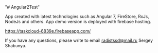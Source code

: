 "# Angular2Test" 

App created with latest technologies such as Angular 7, FireStore, RxJs, NodeJs and others. App demo version is deployed with firebase hosting.

https://taskcloud-6839e.firebaseapp.com/

If you have any questions, please write to email radistssd@mail.ru  Sergey Shabunya.